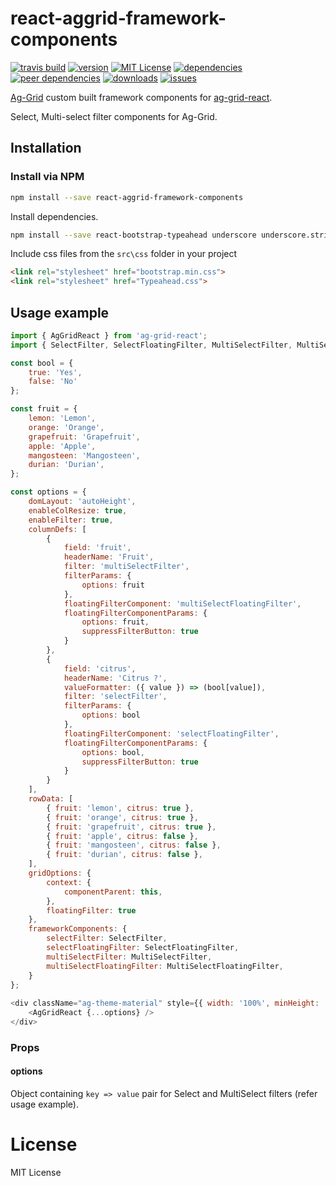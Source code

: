 # react-aggrid-framework-components

[![travis build](https://img.shields.io/travis/mhasbie/react-aggrid-framework-components.svg?style=plastic)](https://travis-ci.org/mhasbie/react-aggrid-framework-components)
[![version](https://img.shields.io/npm/v/react-aggrid-framework-components.svg?style=plastic)](http://npm.im/react-aggrid-framework-components)
[![MIT License](https://img.shields.io/npm/l/react-aggrid-framework-components.svg?style=plastic)](http://opensource.org/licenses/MIT)
[![dependencies](https://img.shields.io/david/mhasbie/react-aggrid-framework-components.svg?style=plastic)](https://david-dm.org/mhasbie/react-aggrid-framework-components)
[![peer dependencies](https://img.shields.io/david/peer/mhasbie/react-aggrid-framework-components.svg?style=plastic)](https://david-dm.org/mhasbie/react-aggrid-framework-components?type=peer)
[![downloads](https://img.shields.io/npm/dt/react-aggrid-framework-components.svg?style=plastic)](http://npm-stat.com/charts.html?package=react-aggrid-framework-components&from=2018-01-01)
[![issues](https://img.shields.io/github/issues/mhasbie/react-aggrid-framework-components.svg?style=plastic)](https://github.com/mhasbie/react-aggrid-framework-components/issues)

[Ag-Grid](https://www.ag-grid.com/) custom built framework components for [ag-grid-react](https://www.npmjs.com/package/ag-grid-react).

Select, Multi-select filter components for Ag-Grid.


## Installation

### Install via NPM

```bash
npm install --save react-aggrid-framework-components
```

Install dependencies.

```bash
npm install --save react-bootstrap-typeahead underscore underscore.string
```

Include css files from the ` src\css ` folder in your project

```html
<link rel="stylesheet" href="bootstrap.min.css">
<link rel="stylesheet" href="Typeahead.css">
```

## Usage example

```javascript
import { AgGridReact } from 'ag-grid-react';
import { SelectFilter, SelectFloatingFilter, MultiSelectFilter, MultiSelectFloatingFilter } from 'react-aggrid-framework-components';

const bool = {
	true: 'Yes',
	false: 'No'
};

const fruit = {
	lemon: 'Lemon',
	orange: 'Orange',
	grapefruit: 'Grapefruit',
	apple: 'Apple',
	mangosteen: 'Mangosteen',
	durian: 'Durian',
};

const options = {
	domLayout: 'autoHeight',
	enableColResize: true,
	enableFilter: true,
	columnDefs: [
		{
			field: 'fruit',
			headerName: 'Fruit',
			filter: 'multiSelectFilter',
			filterParams: { 
				options: fruit
			},
			floatingFilterComponent: 'multiSelectFloatingFilter',
			floatingFilterComponentParams: { 
				options: fruit,
				suppressFilterButton: true
			}
		},
		{
			field: 'citrus',
			headerName: 'Citrus ?',
			valueFormatter: ({ value }) => (bool[value]),
			filter: 'selectFilter',
			filterParams: {
				options: bool
			},
			floatingFilterComponent: 'selectFloatingFilter',
			floatingFilterComponentParams: {
				options: bool,
				suppressFilterButton: true
			}
		}
	],
	rowData: [
		{ fruit: 'lemon', citrus: true },
		{ fruit: 'orange', citrus: true },
		{ fruit: 'grapefruit', citrus: true },
		{ fruit: 'apple', citrus: false },
		{ fruit: 'mangosteen', citrus: false },
		{ fruit: 'durian', citrus: false },
	],
	gridOptions: {
		context: {
			componentParent: this,
		},
		floatingFilter: true
	},
	frameworkComponents: {
		selectFilter: SelectFilter,
		selectFloatingFilter: SelectFloatingFilter,
		multiSelectFilter: MultiSelectFilter,
		multiSelectFloatingFilter: MultiSelectFloatingFilter,
	}
};
		
<div className="ag-theme-material" style={{ width: '100%', minHeight: '200px' }}>
	<AgGridReact {...options} />
</div>
```

### Props

#### options

Object containing ` key => value ` pair for Select and MultiSelect filters (refer usage example).


# License

MIT License
